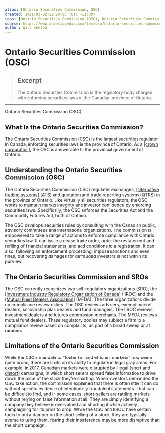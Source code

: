 ```yaml
---
alias: [Ontario Securities Commission, OSC]
created: 2021-03-02T22:20:05 (UTC +11:00)
tags: [Ontario Securities Commission (OSC), Ontario Securities Commission (OSC)]
source: https://www.investopedia.com/terms/o/ontario-securities-commission.asp
author: Will Kenton
---
```


# Ontario Securities Commission (OSC)

> ## Excerpt
> The Ontario Securities Commission is the regulatory body charged with enforcing securities laws in the Canadian province of Ontario.

---

Ontario Securities Commission (OSC)
## What Is the Ontario Securities Commission?

The Ontario Securities Commission (OSC) is the largest securities regulator in Canada, enforcing securities laws in the province of Ontario. As a [[crown corporation]](https://www.investopedia.com/terms/c/crowncorporation.asp), the OSC is answerable to the provincial government of Ontario.

## Understanding the Ontario Securities Commission (OSC)

The Ontario Securities Commission (OSC) regulates exchanges, [[alternative trading systems]](https://www.investopedia.com/terms/a/alternative-trading-system.asp) (ATS) and quotation and trade reporting systems (QTRS) in the province of Ontario. Like virtually all securities regulators, the OSC works to maintain market integrity and investor confidence by enforcing securities laws. Specifically, the OSC enforces the Securities Act and the Commodity Futures Act, both of Ontario.

The OSC develops securities rules by consulting with the Canadian public, advisory committees and international organizations. The commission is empowered to take a range of actions to enforce compliance with Ontario securities law. It can issue a cease trade order, order the restatement and refiling of financial statements, and add conditions to a registration. It can also, following an enforcement proceeding, impose sanctions and even fines, but recovering damages for defrauded investors is not within its purview.

## The Ontario Securities Commission and SROs

The OSC currently recognizes two self-regulatory organizations (SRO), the [[Investment Industry Regulatory Organization of Canada]](https://www.investopedia.com/terms/i/investment-industry-regulatory-organization-of-canada-iiroc.asp) (IIROC) and the [[Mutual Fund Dealers Association]](https://www.investopedia.com/terms/m/mutual-fund-dealers-association.asp) (MFDA). The three organizations divide up compliance review duties. The OSC reviews advisers, exempt market dealers, scholarship plan dealers and fund managers. The IIROC reviews investment dealers and futures commission merchants. The MFDA reviews mutual fund dealers. These regulatory bodies may subject a firm to a compliance review based on complaints, as part of a broad sweep or at random.  

## Limitations of the Ontario Securities Commission

While the OSC’s mandate to “foster fair and efficient markets” may seem quite broad, there are limits on its ability to regulate in legal gray areas. For example, in 2017, Canadian markets were disrupted by illegal [[short and distort]](https://www.investopedia.com/terms/s/shortanddistort.asp) campaigns, in which short sellers spread false information to drive down the price of the stock they’re shorting. When investors demanded the OSC take action, the commission explained that there is often little it can do without specific evidence of intentionally fraudulent statements. That can be difficult to find, and in some cases, short-sellers are rattling markets without relying on false information at all. They are simply identifying a company they believe is overvalued and shorting it while actively campaigning for its price to drop. While the OSC and IIROC have certain tools to put a damper on the short selling of a stock, they are typically averse to using them, fearing their interference may be more disruptive than the short campaign.
